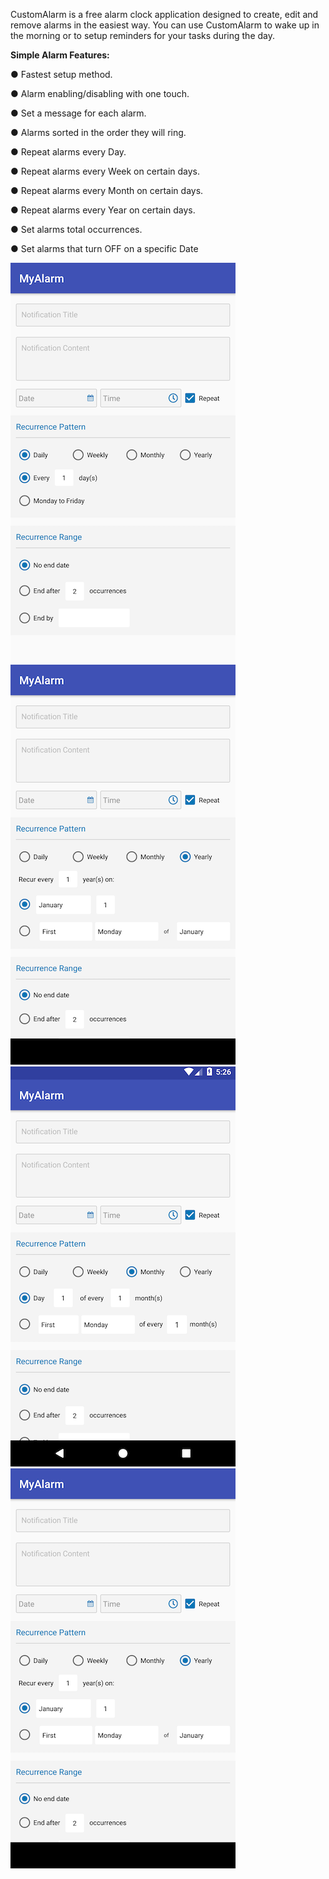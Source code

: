 CustomAlarm is a free alarm clock application designed to create, edit and remove alarms in the easiest way. You can use CustomAlarm to wake up in the morning or to setup reminders for your tasks during the day.

**Simple Alarm Features:**

● Fastest setup method.

● Alarm enabling/disabling with one touch.

● Set a message for each alarm.

● Alarms sorted in the order they will ring.

● Repeat alarms every Day.

● Repeat alarms every Week on certain days.

● Repeat alarms every Month on certain days.

● Repeat alarms every Year on certain days.

● Set alarms total occurrences.

● Set alarms that turn OFF on a specific Date

![Screenshot](Screenshot_1556454368.png)
![Screenshot](Screenshot_1556454417.png)
![Screenshot](Screenshot_1556454406.png)
![Screenshot](Screenshot_1556454417.png)

